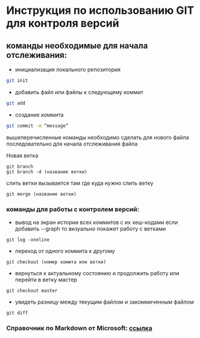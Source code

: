 # Инструкция по использованию GIT для контроля версий

## команды необходимые для начала отслеживания:
- инициализация локального репозитория
```sh
git init
```

- добавить файл или файлы к следующему коммит
```sh
git add
```

- создание коммита
```sh
git commit -m “message”
```
вышеперечисленные команды необходимо сделать для нового файла последовательно для начала отслеживания файла

Новая ветка
```
git branch 
git branch -d (название ветки)
```
слить ветки вызывается там где куда нужно слить ветку
```
git merge (название ветки)
```


### команды для работы с контролем версий:

* вывод на экран истории всех коммитов с их хеш-кодами
если добавить --graph то визуально покажет работу с ветками
```
git log -oneline
```

* переход от одного коммита к другому

```
git checkout (номер комита или ветки)
```

* вернуться к актуальному состоянию и продолжить работу
или перейти в ветку мастер

```
git checkout master
```

* увидеть разницу между текущим файлом и закоммиченным файлом

```
git diff
```

### Справочник по Markdown от Microsoft: [ссылка](https://docs.microsoft.com/ru-ru/contribute/markdown-reference "инструкция по возможностям MD") 





